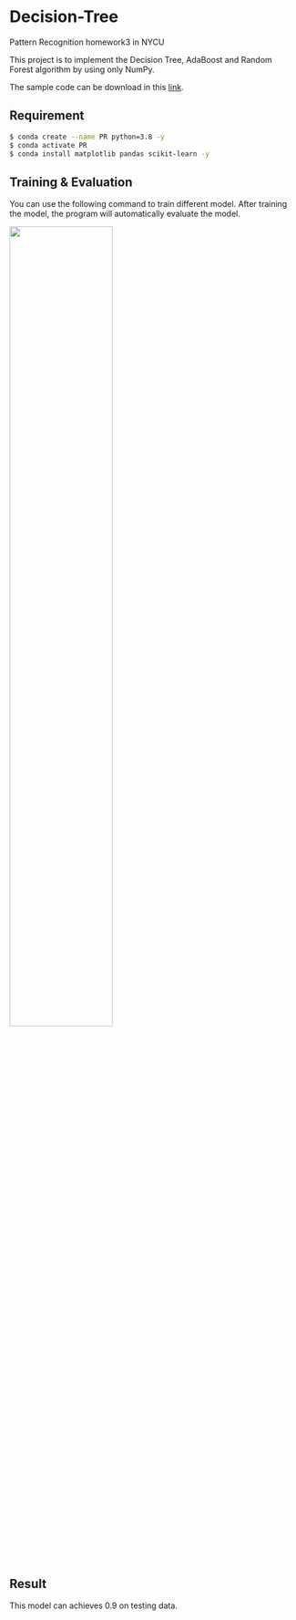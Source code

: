 # Decision-Tree
Pattern Recognition homework3 in NYCU 

This project is to implement the Decision Tree, AdaBoost and Random Forest algorithm by using only NumPy.

The sample code can be download in this [link](https://github.com/NCTU-VRDL/CS_AT0828/tree/main/HW3).

## Requirement
```bash
$ conda create --name PR python=3.8 -y
$ conda activate PR
$ conda install matplotlib pandas scikit-learn -y
```
## Training & Evaluation

You can use the following command to train different model. After training the model, the program will automatically evaluate the model.

<p float="left">
  <img src="https://user-images.githubusercontent.com/44439517/174538121-04bd1a05-e26e-4833-9103-252bf0099509.png" width="60%" height="60%"/>
</p>


## Result
This model can achieves 0.9 on testing data.
